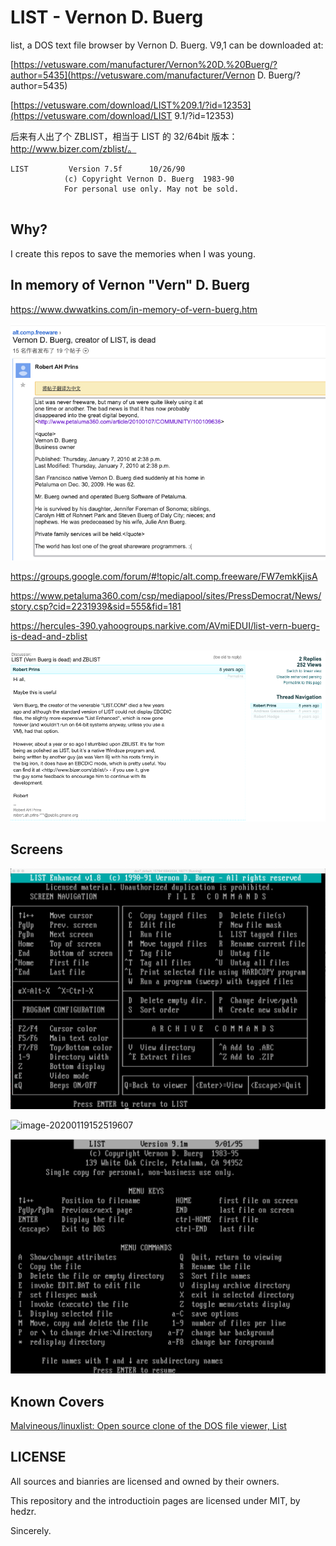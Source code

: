 

# LIST - Vernon D. Buerg

list, a DOS text file browser by Vernon D. Buerg. V9,1 can be downloaded at:

[https://vetusware.com/manufacturer/Vernon%20D.%20Buerg/?author=5435](https://vetusware.com/manufacturer/Vernon D. Buerg/?author=5435)

[https://vetusware.com/download/LIST%209.1/?id=12353](https://vetusware.com/download/LIST 9.1/?id=12353)

后来有人出了个 ZBLIST，相当于 LIST 的 32/64bit 版本：http://www.bizer.com/zblist/。



```
LIST         Version 7.5f      10/26/90    
		    (c) Copyright Vernon D. Buerg  1983-90 
		    For personal use only. May not be sold.


```



## Why?

I create this repos to save the memories when I was young.





## In memory of Vernon "Vern" D. Buerg

https://www.dwwatkins.com/in-memory-of-vern-buerg.htm

![image-20200119141747504](list.com.assets/image-20200119141747504.png)

https://groups.google.com/forum/#!topic/alt.comp.freeware/FW7emkKjisA

https://www.petaluma360.com/csp/mediapool/sites/PressDemocrat/News/story.csp?cid=2231939&sid=555&fid=181



https://hercules-390.yahoogroups.narkive.com/AVmiEDUI/list-vern-buerg-is-dead-and-zblist

![image-20200119143357440](list.com.assets/image-20200119143357440.png)



















## Screens

![image-20200119150349916](list.com.assets/image-20200119150349916.png)



![image-20200119152519607](../osdev.c/list,%20a%20DOS%20text%20file%20browser%20by%20Vernon%20D.%20Buerg/list.com.assets/image-20200119152519607.png)



![image-20200119152628161](list.com.assets/image-20200119152628161.png)





## Known Covers

 [Malvineous/linuxlist: Open source clone of the DOS file viewer, List](https://github.com/Malvineous/linuxlist) 





## LICENSE

All sources and bianries are licensed and owned by their owners.

This repository and the introductioin pages are licensed under MIT, by hedzr.

Sincerely.